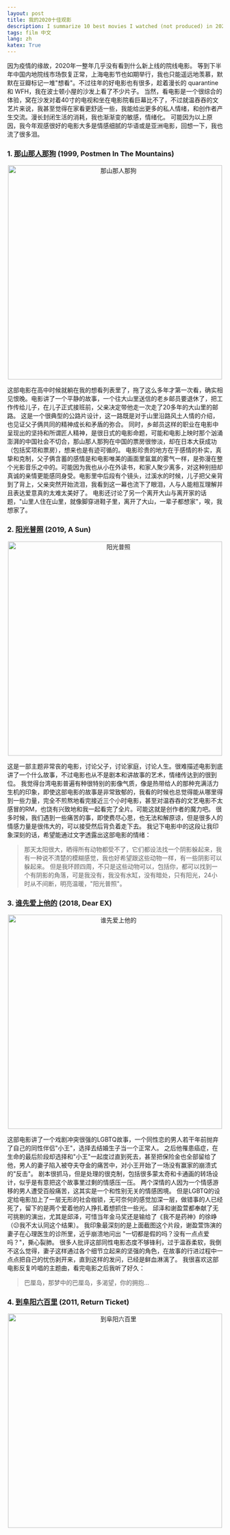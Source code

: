 ```yaml
---
layout: post
title: 我的2020十佳观影
description: I summarize 10 best movies I watched (not produced) in 2020, based on my personal taste.
tags: film 中文
lang: zh
katex: True
---
```


因为疫情的缘故，2020年一整年几乎没有看到什么新上线的院线电影。
等到下半年中国内地院线市场恢复正常，上海电影节也如期举行，我也只能遥远地羡慕，默默在豆瓣标记一堆"想看"。不过往年的好电影也有很多，趁着漫长的 quarantine 和 WFH，我在波士顿小屋的沙发上看了不少片子。
当然，看电影是一个很综合的体验，窝在沙发对着40寸的电视和坐在电影院看巨幕比不了，不过就温吞吞的文艺片来说，我甚至觉得在家看更舒适一些，我能给出更多的私人情绪，和创作者产生交流。漫长封闭生活的消耗，我也渐渐变的敏感，情绪化。
可能因为以上原因，我今年观感很好的电影大多是情感细腻的华语或是亚洲电影，回想一下，我也流了很多泪。

### 1. [那山那人那狗](https://movie.douban.com/subject/1307766/) (1999, Postmen In The Mountains)

<center><img src="https://img9.doubanio.com/view/photo/raw/public/p632170233.jpg" alt="那山那人那狗" width="500"/></center>

这部电影在高中时候就躺在我的想看列表里了，拖了这么多年才第一次看，确实相见恨晚。电影讲了一个平静的故事，一个往大山里送信的老乡邮员要退休了，把工作传给儿子，在儿子正式接班前，父亲决定带他走一次走了20多年的大山里的邮路。
这是一个很典型的公路片设计，这一路既是对于山里沿路风土人情的介绍，也见证父子俩共同的精神成长和矛盾的弥合。
同时，乡邮员这样的职业在电影中呈现出的坚持和所谓匠人精神，是很日式的电影命题，可能和电影上映时那个汹涌澎湃的中国社会不切合，那山那人那狗在中国的票房很惨淡，却在日本大获成功（包括奖项和票房），想来也是有迹可循的。
电影珍贵的地方在于感情的朴实，真挚和克制，父子俩含蓄的感情是和电影唯美的画面里氤氲的雾气一样，是弥漫在整个光影音乐之中的。可能因为我也从小在外读书，和家人聚少离多，对这种别扭却真诚的亲情更能感同身受。电影里中后段有个镜头，过溪水的时候，儿子把父亲背到了背上，父亲突然开始流泪，我看到这一幕也流下了眼泪，人与人能相互理解并且表达爱意真的太难太美好了。
电影还讨论了另一个离开大山与离开家的话题，"山里人住在山里，就像脚穿进鞋子里，离开了大山，一辈子都想家"，唉，我想家了。

### 2. [阳光普照](https://movie.douban.com/subject/30292777/) (2019, A Sun)

<center><img src="https://img9.doubanio.com/view/photo/raw/public/p2583527588.jpg" alt="阳光普照" width="500"/></center>

这是一部主题非常丧的电影，讨论父子，讨论家庭，讨论人生。很难描述电影到底讲了一个什么故事，不过电影也从不是剧本和讲故事的艺术，情绪传达到的很到位。
我觉得台湾电影普遍有种很特别的影像气质，像是热带给人的那种充满活力生机的印象，即使这部电影的故事是非常致郁的，我看的时候也总觉得能从哪里得到一些力量，完全不煎熬地看完接近三个小时电影，甚至对温吞吞的文艺电影不太感冒的RM，也饶有兴致地和我一起看完了全片。可能这就是创作者的魔力吧。
很多时候，我们遇到一些痛苦的事，即使费尽心思，也无法和解原谅，但是很多人的情感力量是很伟大的，可以接受然后背负着走下去。
我记下电影中的这段让我印象深刻的话，希望能通过文字透露出这部电影的情绪：
> 那天太阳很大，晒得所有动物都受不了，它们都设法找一个阴影躲起来，我有一种说不清楚的模糊感觉，我也好希望跟这些动物一样，有一些阴影可以躲起来。
> 但是我环顾四周，不只是这些动物可以，包括你，都可以找到一个有阴影的角落，可是我没有，我没有水缸，没有暗处，只有阳光，24小时从不间断，明亮温暖，"阳光普照"。

### 3. [谁先爱上他的](https://movie.douban.com/subject/27119586/) (2018, Dear EX)

<center><img src="https://img9.doubanio.com/view/photo/raw/public/p2547089286.jpg" alt="谁先爱上他的" width="500"/></center>

这部电影讲了一个戏剧冲突很强的LGBTQ故事，一个同性恋的男人若干年前抛弃了自己的同性伴侣"小王"，选择去结婚生子当一个正常人。
之后他罹患癌症，在生命的最后阶段却选择和"小王"一起度过直到死去，甚至把保险金也全部留给了他，男人的妻子陷入被夺夫夺金的痛苦中，对小王开始了一场没有赢家的崩溃式的"反击"。
剧本很抓马，但是处理的很克制，包括很多蒙太奇和卡通画的转场设计，似乎是有意把这个故事里过剩的情感压一压。
两个深情的人因为一个情感游移的男人遭受百般痛苦，这其实是一个和性别无关的情感困境。
但是LGBTQ的设定给电影加上了一层无形的社会枷锁，无可奈何的感觉加深一层，做错事的人已经死了，留下的是两个爱着他的人挣扎着想抓住一些光。
邱泽和谢盈萱都奉献了无可挑剔的演出，尤其是邱泽，可惜当年金马奖还是输给了《我不是药神》的徐峥（😕我不太认同这个结果）。
我印象最深刻的是上面截图这个片段，谢盈萱饰演的妻子在心理医生的诊所里，近乎崩溃地问出 "一切都是假的吗？没有一点点爱吗？"，撕心裂肺。
很多人批评这部同性电影态度不够锋利，过于温吞柔软，我倒不这么觉得，妻子这样通过各个细节立起来的坚强的角色，在故事的行进过程中一点点把自己的忧伤剥开来，直到这样的发问，已经是鲜血淋漓了。
我很喜欢这部电影反复吟唱的主题曲，看完电影之后我听了好久：
> 巴厘岛，那梦中的巴厘岛，多渴望，你的拥抱...

### 4. [到阜阳六百里](https://movie.douban.com/subject/4291275/) (2011, Return Ticket)

<center><img src="https://img9.doubanio.com/view/photo/raw/public/p1937923833.jpg" alt="到阜阳六百里" width="500"/></center>

